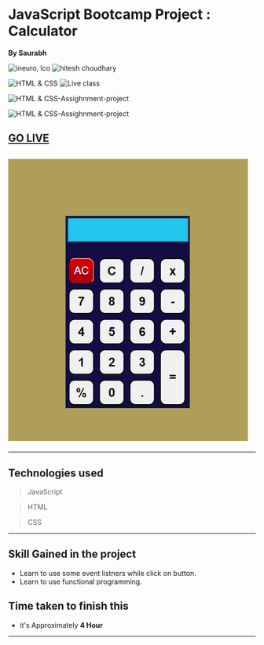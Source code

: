 <!-- @format -->

# JavaScript Bootcamp Project : Calculator

**By Saurabh**

![ineuro, lco](https://img.shields.io/badge/iNeuron-LCO-green)
![hitesh choudhary](https://img.shields.io/badge/Hitesh--Choudhary-Full--stack--JS--bootcamp-red)

![HTML & CSS](https://img.shields.io/badge/HTML-CSS-orange)
![Live class](https://img.shields.io/badge/LIVE--CLASS-PROJECT--lightgrey)

![HTML & CSS-Assighnment-project](https://img.shields.io/badge/HTML--CSS--Javascript-red)

![HTML & CSS-Assighnment-project](https://img.shields.io/badge/Responsive-Ineuron--Assignment-blue)

## [GO LIVE](https://shopify-clone-saurabhp-ineuron.netlify.app/)

## ![website](./Images/Screenshot%202022-10-06%20150919.png)

---

## Technologies used

> JavaScript

> HTML

> CSS

---

## **Skill Gained in the project**

- Learn to use some event listners while click on button. 
- Learn to use functional programming.

## **Time taken to finish this**

- it's Approximately **4 Hour**

---
